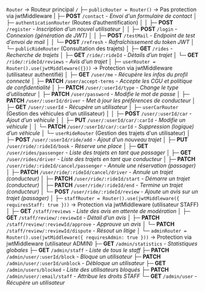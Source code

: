 `Router` → Routeur principal `/`
├─ `publicRouter = Router()` → Pas protection via jwtMiddleware
| ├─ **POST** `/contact` - _Envoi d'un formulaire de contact_
│ ├─ `authenticationRouter` (Routes d’authentification)
│ │ ├─ **POST** `/register` - _Inscription d’un nouvel utilisateur_
│ │ ├─ **POST** `/login` - _Connexion (génération de JWT)_
│ │ ├─ **POST** `/testMail` - _Endpoint de test d'envoi de mail_
│ │ └─ **POST** `/refresh` - _Rafraîchissement du token JWT_
│ └─ `publicRideRouter` (Consultation des trajets)
│ ├─ **GET** `/rides` - _Recherche de trajets_
│ ├─ **GET** `/ride/:rideId` - _Détails d’un trajet_
│ └─ **GET** `/ride/:rideId/reviews` - _Avis d'un trajet_
│
├─ `userRouter = Router().use(jwtMiddleware({}))` → Protection via jwtMiddleware (utilisateur authentifié)
│ ├─ **GET** `/user/me` - _Récupère les infos du profil connecté_
│ ├─ **PATCH** `/user/accept-terms` - _Accepte les CGU et politique de confidentialité_
│ ├─ **PATCH** `/user/:userId/type` - _Change le type d’utilisateur_
│ ├─ **PATCH** `/user/password` - _Modifie le mot de passe_
│ ├─ **PATCH** `/user/:userId/driver` - _Met à jour les préférences de conducteur_
│ ├─ **GET** `/user/:userId` - _Récupère un utilisateur_
│ ├─ `userCarRouter` (Gestion des véhicules d'un utilisateur)
│ │ ├─ **POST** `/user/:userId/car` - _Ajout d’un véhicule_
│ │ ├─ **PUT** `/user/:userId/car/:carId` - _Modifie un véhicule_
│ │ └─ **PATCH** `/user/:userId/car/:carId` - _Suppression (logique) d’un véhicule_
│ └─ `userRideRouter` (Gestion des trajets d'un utilisateur)
│ ├─ **POST** `/user/:userId/ride/add` - _Ajout d'un nouveau trajet_
│ ├─ **PUT** `/user/ride/:rideId/book` - _Réserve une place_
│ ├─ **GET** `/user/rides/passenger` - _Liste des trajets en tant que passager_
│ ├─ **GET** `/user/rides/driver` - _Liste des trajets en tant que conducteur_
│ ├─ **PATCH** `/user/ride/:rideId/cancel/passenger` - _Annule une réservation (passager)_
│ ├─ **PATCH** `/user/ride/:rideId/cancel/driver` - _Annule un trajet (conducteur)_
│ ├─ **PATCH** `/user/ride/:rideId/start` - _Démarre un trajet (conducteur)_
│ ├─ **PATCH** `/user/ride/:rideId/end` - _Termine un trajet (conducteur)_
│ └─ **POST** `/user/ride/:rideId/review` - _Ajoute un avis sur un trajet (passager)_
│
├─ `staffRouter = Router().use(jwtMiddleware({ requiresStaff: true }))` → Protection via jwtMiddleware (utilisateur STAFF)
│ ├─ **GET** `/staff/reviews` - _Liste des avis en attente de modération_
│ ├─ **GET** `/staff/review/:reviewId` - _Détail d’un avis_
│ ├─ **PATCH** `/staff/review/:reviewId/approve` - _Approuve un avis_
│ └─ **PATCH** `/staff/review/:reviewId/dispute` - _Résout un litige_
│
└─ `adminRouter = Router().use(jwtMiddleware({ requiresAdmin: true }))` → Protection via jwtMiddleware (utilisateur ADMIN)
├─ **GET** `/admin/statistics` - _Statistiques globales_
├─ **GET** `/admin/staff` - _Liste de tous le staff_
├─ **PATCH** `/admin/user/:userId/block` - _Bloque un utilisateur_
├─ **PATCH** `/admin/user/:userId/unblock` - _Débloque un utilisateur_
├─ **GET** `/admin/users/blocked` - _Liste des utilisateurs bloqués_
├─ **PATCH** `/admin/user/:email/staff` - _Attribue les droits STAFF_
└─ **GET** `/admin/user` - _Récupère un utilisateur_
